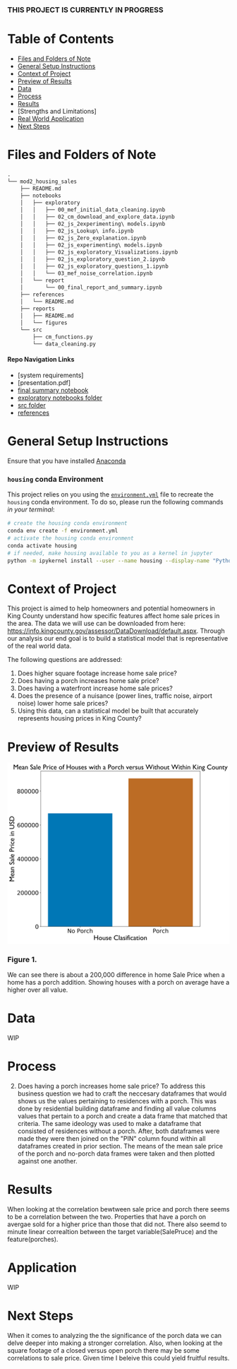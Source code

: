 ### THIS PROJECT IS CURRENTLY IN PROGRESS

# Table of Contents

<!--ts-->
 * [Files and Folders of Note](https://github.com/chum46/mod2_housing_sales#files-and-folders-of-note)
 * [General Setup Instructions](https://github.com/chum46/mod2_housing_sales#general-setup-instructions)
 * [Context of Project](https://github.com/chum46/mod2_housing_sales#context-of-project)
 * [Preview of Results](https://github.com/chum46/mod2_housing_sales#preview-of-results)
 * [Data](https://github.com/chum46/mod2_housing_sales#data)
 * [Process](https://github.com/chum46/mod2_housing_sales#process)
 * [Results](https://github.com/chum46/mod2_housing_sales#results)
 * [Strengths and Limitations]
 * [Real World Application](https://github.com/chum46/mod2_housing_sales#application)
 * [Next Steps](https://github.com/chum46/mod2_housing_sales#next-steps)
<!--te-->

# Files and Folders of Note
```
.
└── mod2_housing_sales
    ├── README.md
    ├── notebooks
    │   ├── exploratory
    │   │   ├── 00_mef_initial_data_cleaning.ipynb
    │   │   ├── 02_cm_download_and_explore_data.ipynb
    │   │   ├── 02_js_2experimenting\ models.ipynb
    │   │   ├── 02_js_Lookup\ info.ipynb
    │   │   ├── 02_js_Zero_explanation.ipynb
    │   │   ├── 02_js_experimenting\ models.ipynb
    │   │   ├── 02_js_exploratory_Visualizations.ipynb
    │   │   ├── 02_js_exploratory_question_2.ipynb
    │   │   ├── 02_js_exploratory_questions_1.ipynb
    │   │   └── 03_mef_noise_correlation.ipynb
    │   └── report
    │       └── 00_final_report_and_summary.ipynb
    ├── references
    │   └── README.md
    ├── reports
    │   ├── README.md
    │   └── figures
    └── src
        ├── cm_functions.py
        └── data_cleaning.py
```
#### Repo Navigation Links
 - [system requirements]
 - [presentation.pdf]
 - [final summary notebook](https://github.com/chum46/mod2_housing_sales/blob/master/notebooks/report/00_final_report_and_summary.ipynb)
 - [exploratory notebooks folder](https://github.com/chum46/mod2_housing_sales/tree/master/notebooks/exploratory)
 - [src folder](https://github.com/chum46/mod2_housing_sales/tree/master/src)
 - [references](https://github.com/chum46/mod2_housing_sales/tree/master/references)
 
# General Setup Instructions 

Ensure that you have installed [Anaconda](https://docs.anaconda.com/anaconda/install/) 

### `housing` conda Environment

This project relies on you using the [`environment.yml`](environment.yml) file to recreate the `housing` conda environment. To do so, please run the following commands *in your terminal*:
```bash
# create the housing conda environment
conda env create -f environment.yml
# activate the housing conda environment
conda activate housing
# if needed, make housing available to you as a kernel in jupyter
python -m ipykernel install --user --name housing --display-name "Python 3 (housing)"
```

# Context of Project

This project is aimed to help homeowners and potential homeowners in King County understand how specific features affect home sale prices in the area. The data we will use can be downloaded from here: https://info.kingcounty.gov/assessor/DataDownload/default.aspx. Through our analysis our end goal is to build a statistical model that is representative of the real world data.

The following questions are addressed:

1. Does higher square footage increase home sale price?
2. Does having a porch increases home sale price?
3. Does having a waterfront increase home sale prices?
4. Does the presence of a nuisance (power lines, traffic noise, airport noise) lower home sale prices?
5. Using this data, can a statistical model be built that accurately represents housing prices in King County?


# Preview of Results
![Porch Bargraph](notebooks/exploratory/GPorch.png)

### Figure 1. 
We can see there is about a 200,000 difference in home Sale Price when a home has a porch addition. Showing houses with a porch on average have a higher over all value.


# Data
WIP

# Process
2. Does having a porch increases home sale price?
To address this business question we had to craft the neccesary dataframes that would shows us the values pertaining to residences with a porch. This was done by residential building dataframe and finding all value columns values that pertain to a porch and create a data frame that matched that criteria. The same ideology was used to make a dataframe that consisted of residences without a porch. After, both dataframes were made they were then joined on the "PIN" column found within all dataframes created in prior section. The means of the mean sale price of the porch and no-porch data frames were taken and then plotted against one another.
# Results
When looking at the correlation bewtween sale price and porch there seems to be a correlation between the two. Properties that have a porch on avergae sold for a higher price than those that did not. There also seemd to minute linear correaltion between the target variable(SalePruce) and the feature(porches).  

# Application

WIP

# Next Steps

When it comes to analyzing the the significance of the porch data we can delve deeper into making a stronger correlation. Also, when looking at the square footage of a closed versus open porch there may be some correlations to sale price. Given time I beleive this could yield fruitful results. 
